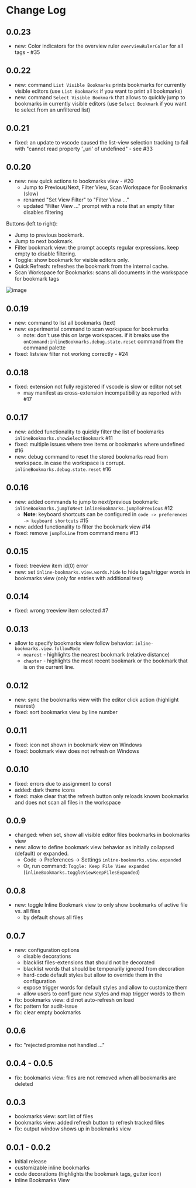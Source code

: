 # Change Log

## 0.0.23
- new: Color indicators for the overview ruler `overviewRulerColor` for all tags - #35

## 0.0.22
- new: command `List Visible Bookmarks` prints bookmarks for currently visible editors (use `List Bookmarks` if you want to print all bookmarks)
- new: command `Select Visible Bookmark` that allows to quickly jump to bookmarks in currently visible editors (use `Select Bookmark` if you want to select from an unfiltered list)

## 0.0.21
- fixed: an update to vscode caused the list-view selection tracking to fail with "cannot read property '_uri'  of undefined" - see #33 

## 0.0.20
- new: new quick actions to bookmarks view - #20
  - Jump to Previous/Next, Filter View, Scan Workspace for Bookmarks (slow)
  - renamed "Set View Filter" to "Filter View ..."
  - updated "Filter View ..." prompt with a note that an empty filter disables filtering
  
Buttons (left to right):
- Jump to previous bookmark.
- Jump to next bookmark.
- Filter bookmark view: the prompt accepts regular expressions. keep empty to disable filtering.
- Toggle: show bookmark for visible editors only.
- Quick Refresh: refreshes the bookmark from the internal cache.
- Scan Workspace for Bookmarks: scans all documents in the workspace for bookmark tags

 ![image](https://user-images.githubusercontent.com/2865694/103533925-44b57f80-4e8e-11eb-8602-8fda358c8961.png)

 

## 0.0.19
- new: command to list all bookmarks (text)
- new: experimental command to scan workspace for bookmarks
  - note: don't use this on large workspaces. if it breaks use the `onCommand:inlineBookmarks.debug.state.reset` command from the command palette
- fixed: listview filter not working correctly - #24

## 0.0.18
- fixed: extension not fully registered if vscode is slow or editor not set
  - may manifest as cross-extension incompatibility as reported with #17

## 0.0.17
- new: added functionality to quickly filter the list of bookmarks `inlineBookmarks.showSelectBookmark` #11
- fixed: multiple issues where tree items or bookmarks where undefined #16
- new: debug command to reset the stored bookmarks read from workspace. in case the workspace is corrupt. `inlineBookmarks.debug.state.reset` #16

## 0.0.16
- new: added commands to jump to next/previous bookmark: `inlineBookmarks.jumpToNext` `inlineBookmarks.jumpToPrevious` #12
  - **Note**: keyboard shortcuts can be configured in `code -> preferences -> keyboard shortcuts` #15
- new: added functionality to filter the bookmark view #14
- fixed: remove `jumpToLine` from command menu #13

## 0.0.15
- fixed: treeview item id(0) error
- new: set `inline-bookmarks.view.words.hide` to hide tags/trigger words in bookmarks view (only for entries with additional text)

## 0.0.14
- fixed: wrong treeview item selected #7

## 0.0.13
- allow to specify bookmarks view follow behavior: `inline-bookmarks.view.followMode`
  - `nearest` - highlights the nearest bookmark (relative distance)
  - `chapter` - highlights the most recent bookmark or the bookmark that is on the current line.

## 0.0.12

- new: sync the bookmarks view with the editor click action (highlight nearest)
- fixed: sort bookmarks view by line number

## 0.0.11

- fixed: icon not shown in bookmark view on Windows
- fixed: bookmark view does not refresh on Windows

## 0.0.10

- fixed: errors due to assignment to const
- added: dark theme icons
- fixed: make clear that the refresh button only reloads known bookmarks and does not scan all files in the workspace

## 0.0.9

- changed: when set, show all visible editor files bookmarks in bookmarks view
- new: allow to define bookmark view behavior as initially collapsed (default) or expanded. 
  - Code -> Preferences -> Settings `inline-bookmarks.view.expanded`
  - Or, run command: `Toggle: Keep File View expanded` (`inlineBookmarks.toggleViewKeepFilesExpanded`)

## 0.0.8
- new: toggle Inline Bookmark view to only show bookmarks of active file vs. all files
  - by default shows all files

## 0.0.7
- new: configuration options
  - disable decorations
  - blacklist files-extensions that should not be decorated
  - blacklist words that should be temporarily ignored from decoration
  - hard-code default styles but allow to override them in the configuration
  - expose trigger words for default styles and allow to customize them
  - allow users to configure new styles and map trigger words to them
- fix: bookmarks view: did not auto-refresh on load
- fix: pattern for audit-issue
- fix: clear empty bookmarks

## 0.0.6
- fix: "rejected promise not handled ..."

## 0.0.4 - 0.0.5
- fix: bookmarks view: files are not removed when all bookmarks are deleted

## 0.0.3
- bookmarks view: sort list of files
- bookmarks view: added refresh button to refresh tracked files
- fix: output window shows up in bookmarks view

## 0.0.1 - 0.0.2
- Initial release
- customizable inline bookmarks
- code decorations (highlights the bookmark tags, gutter icon)
- Inline Bookmarks View
